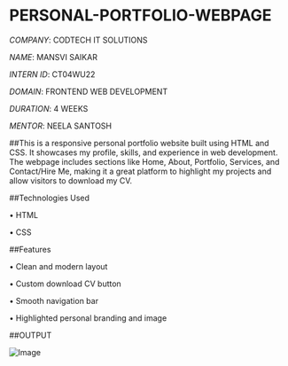 # PERSONAL-PORTFOLIO-WEBPAGE

*COMPANY*: CODTECH IT SOLUTIONS

*NAME*: MANSVI SAIKAR

*INTERN ID*: CT04WU22 

*DOMAIN*: FRONTEND WEB DEVELOPMENT

*DURATION*: 4 WEEKS

*MENTOR*: NEELA SANTOSH

##This is a responsive personal portfolio website built using HTML and CSS. It showcases my profile, skills, and experience in web development. The webpage includes sections like Home, About, Portfolio, Services, and Contact/Hire Me, making it a great platform to highlight my projects and allow visitors to download my CV.

##Technologies Used

•	HTML

•	CSS

##Features

•	Clean and modern layout

•	Custom download CV button

•	Smooth navigation bar

•	Highlighted personal branding and image

##OUTPUT

![Image](https://github.com/user-attachments/assets/f024443e-daf8-4e93-b8d9-d6d464626680)

